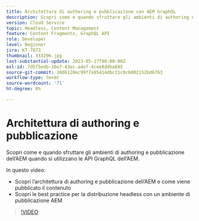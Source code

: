 ```yaml
---
title: Architettura di authoring e pubblicazione con AEM GraphQL
description: Scopri come e quando sfruttare gli ambienti di authoring e pubblicazione dell’AEM quando si utilizzano le API GraphQL dell’AEM.
version: Cloud Service
topic: Headless, Content Management
feature: Content Fragments, GraphQL API
role: Developer
level: Beginner
jira: KT-7873
thumbnail: 333296.jpg
last-substantial-update: 2023-05-17T00:00:00Z
exl-id: 7d5f5edb-10e7-43ec-a4e7-4cee8ddba685
source-git-commit: 30d6120ec99f7a95414dbc31c0cb002152bd6763
workflow-type: tm+mt
source-wordcount: '71'
ht-degree: 0%

---
```


# Architettura di authoring e pubblicazione

Scopri come e quando sfruttare gli ambienti di authoring e pubblicazione dell’AEM quando si utilizzano le API GraphQL dell’AEM.

In questo video:

+ Scopri l’architettura di authoring e pubblicazione dell’AEM e come viene pubblicato il contenuto
+ Scopri le best practice per la distribuzione headless con un ambiente di pubblicazione AEM

>[!VIDEO](https://video.tv.adobe.com/v/333296?quality=12&learn=on)

